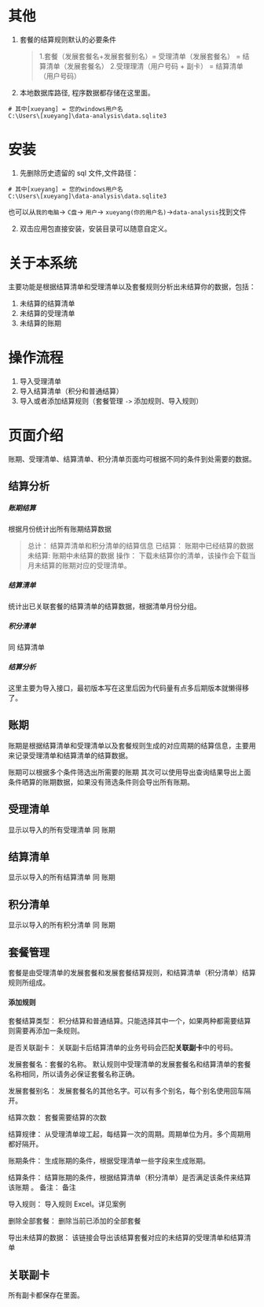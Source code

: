 # 其他

1. 套餐的结算规则默认的必要条件
   > 1.套餐（发展套餐名+发展套餐别名）= 受理清单（发展套餐名） = 结算清单（发展套餐名） 2.受理理清（用户号码 + 副卡） = 结算清单（用户号码）
1. 本地数据库路径, 程序数据都存储在这里面。

```
# 其中[xueyang] = 您的windows用户名
C:\Users\[xueyang]\data-analysis\data.sqlite3
```

# 安装

1. 先删除历史遗留的 sql 文件,文件路径：

```
# 其中[xueyang] = 您的windows用户名
C:\Users\[xueyang]\data-analysis\data.sqlite3
```

也可以从`我的电脑`-> `C盘`-> `用户`-> `xueyang(你的用户名)`->`data-analysis`找到文件

2. 双击应用包直接安装，安装目录可以随意自定义。

# 关于本系统

主要功能是根据结算清单和受理清单以及套餐规则分析出未结算你的数据，包括：

1. 未结算的结算清单
2. 未结算的受理清单
3. 未结算的账期

# 操作流程

1. 导入受理清单
2. 导入结算清单（积分和普通结算）
3. 导入或者添加结算规则（套餐管理 `->` 添加规则、导入规则）

# 页面介绍

账期、受理清单、结算清单、积分清单页面均可根据不同的条件到处需要的数据。

## 结算分析

##### 账期结算

根据月份统计出所有账期结算数据

> 总计： 结算弄清单和积分清单的结算信息
> 已结算： 账期中已经结算的数据
> 未结算: 账期中未结算的数据
> 操作： 下载未结算你的清单，该操作会下载当月未结算的账期对应的受理清单。

##### 结算清单

统计出已关联套餐的结算清单的结算数据，根据清单月份分组。

##### 积分清单

同 结算清单

##### 结算分析

这里主要为导入接口，最初版本写在这里后因为代码量有点多后期版本就懒得移了。

## 账期

账期是根据结算清单和受理清单以及套餐规则生成的对应周期的结算信息，主要用来记录受理清单和结算清单的结算数据。

账期可以根据多个条件筛选出所需要的账期
其次可以使用导出查询结果导出上面条件晒算的账期数据，如果没有筛选条件则会导出所有账期。

## 受理清单

显示以导入的所有受理清单
同 账期

## 结算清单

显示以导入的所有结算清单
同 账期

## 积分清单

显示以导入的所有积分清单
同 账期

## 套餐管理

套餐是由受理清单的发展套餐和发展套餐结算规则，和结算清单（积分清单）结算规则所组成。

#### 添加规则

套餐结算类型： 积分结算和普通结算。只能选择其中一个，如果两种都需要结算则需要再添加一条规则。

是否关联副卡： 关联副卡后结算清单的业务号码会匹配**关联副卡**中的号码。

发展套餐名：套餐的名称。
默认规则中受理清单的发展套餐名和结算清单的套餐名称相同，所以请务必保证套餐名称正确。

发展套餐别名： 发展套餐名的其他名字。可以有多个别名，每个别名使用回车隔开。

结算次数： 套餐需要结算的次数

结算规律： 从受理清单竣工起，每结算一次的周期。周期单位为月。多个周期用都好隔开。

账期条件： 生成账期的条件，根据受理清单一些字段来生成账期。

结算条件： 结算账期的条件，根据结算清单（积分清单）是否满足该条件来结算该账期
。
备注： 备注

导入规则： 导入规则 Excel。详见案例

删除全部套餐： 删除当前已添加的全部套餐

导出未结算的数据： 该链接会导出该结算套餐对应的未结算的受理清单和结算清单

## 关联副卡

所有副卡都保存在里面。
